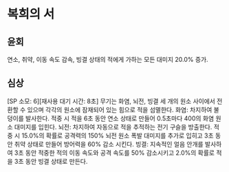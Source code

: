 # 복희의 서

## 윤회

연소, 취약, 이동 속도 감속, 빙결 상태의 적에게 가하는 모든 대미지 20.0% 증가.

## 심상

[SP 소모: 6][재사용 대기 시간: 8초] 무기는 화염, 뇌전, 빙결 세 개의 원소 사이에서 전환할 수 있으며 각각의 원소에 잠재되어 있는 힘으로 적을 섬멸한다.
화염: 차지하여 불덩이를 발사한다. 적중 시 적을 6초 동안 연소 상태로 만들어 0.5초마다 400의 화염 원소 대미지를 입힌다.
뇌전: 차지하여 자동으로 적을 추적하는 전기 구슬을 방출한다. 적중 시 15.0%의 확률로 공격력의 150% 뇌전 원소 폭발 대미지를 추가로 입히고 3초 동안 취약 상태로 만들어 방어력을 60% 감소 시킨다.
빙결: 지속적인 얼음 안개를 발사하여 3초 동안 적중한 적의 이동 속도와 공격 속도를 50% 감소시키고 2.0%의 확률로 적을 3초 동안 빙결 상태로 만든다.
